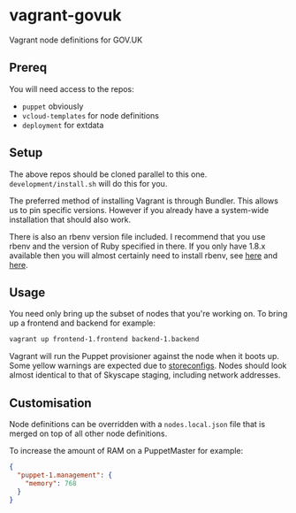 # vagrant-govuk

Vagrant node definitions for GOV.UK

## Prereq

You will need access to the repos:

- `puppet` obviously
- `vcloud-templates` for node definitions
- `deployment` for extdata

## Setup

The above repos should be cloned parallel to this one. `development/install.sh` will do this for you.

The preferred method of installing Vagrant is through Bundler. This allows us to pin specific versions. However if you already have a system-wide installation that should also work.

There is also an rbenv version file included. I recommend that you use rbenv and the version of Ruby specified in there. If you only have 1.8.x available then you will almost certainly need to install rbenv, see [here](https://github.com/sstephenson/rbenv/#homebrew-on-mac-os-x) and [here](http://dan.carley.co/blog/2012/02/07/rbenv-and-bundler/).

## Usage

You need only bring up the subset of nodes that you're working on. To bring up a frontend and backend for example:
```sh
vagrant up frontend-1.frontend backend-1.backend
```

Vagrant will run the Puppet provisioner against the node when it boots up. Some yellow warnings are expected due to [storeconfigs](http://projects.puppetlabs.com/issues/7078). Nodes should look almost identical to that of Skyscape staging, including network addresses.

## Customisation

Node definitions can be overridden with a `nodes.local.json` file that is merged on top of all other node definitions.

To increase the amount of RAM on a PuppetMaster for example:
```json
{
  "puppet-1.management": {
    "memory": 768
  }
}
```
